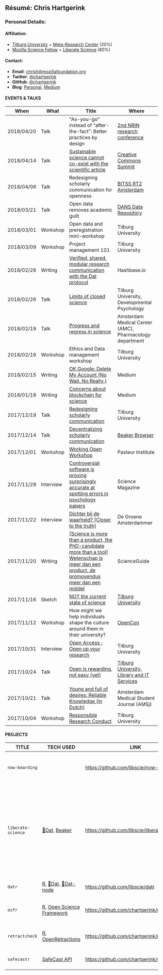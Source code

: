 ## Résumé: Chris Hartgerink 	

### Personal Details:

#### Affiliation:
* [Tilburg University](https://tilburguniversity.edu) + [Meta-Research Center](https://metaresearch.nl/) (20%)
* [Mozilla Science Fellow](https://science.mozilla.org/) + [Liberate Science](http://libscie.org) (80%)

#### Contact:
* **Email**: [chrish@mozillafoundation.org](mailto:chrish@mozillafoundation.org)
* **Twitter**: [@chartgerink](https://twitter.com/chartgerink)
* **GitHub**: [@chartgerink](https://github.com/chartgerink)
* **Blog**: [Personal](http://onsnetwork.org/chartgerink/), [Medium](https://medium.com/@chartgerink)

#### EVENTS & TALKS

| When | What | Title | Where |
| ---------------- | ------------- | -------------------------- | --------------------------- | 
| 2018/04/20 | Talk | "As-you-go" instead of “after-the-fact”: Better practices by design | [2nd NRIN research conference](http://web.archive.org/web/20180328154356/https://www.nrin.nl/agenda/nrin-research-conference-2018/) |
| 2018/04/14 | Talk | [Sustainable science cannot co-exist with the scientific article](https://docs.google.com/presentation/d/1g7SS6KpB8g3P8y9uqqiT-FHzxPgT8nEa5rOWT2fWzwM/) | [Creative Commons Summit](http://web.archive.org/web/20180416132555/https://ccglobalsummit2018.sched.com/event/E6vu/sustainable-science-cannot-co-exist-with-the-scientific-article) |
| 2018/04/06 | Talk | Redesigning scholarly communication for openness | [BITSS RT2 Amsterdam](http://web.archive.org/web/20180416132633/https://www.bitss.org/wp-content/uploads/2018/02/RT2-Netherlands_Agenda.pdf) |
| 2018/03/21 | Talk | Open data removes academic guilt | [DANS Data Repository](http://web.archive.org/web/20180328201145/https://dans.knaw.nl/nl/actueel/agenda/open-day) |
| 2018/03/01 | Workshop | Open data and preregistration mini-workshop | Tilburg University |
| 2018/03/09 | Workshop | Project management 101 | Tilburg University |
| 2018/02/26 | Writing | [Verified, shared, modular research communication with the Dat protocol](https://web.archive.org/web/20180316145316/https://dat-com-chris.hashbase.io/) | Hashbase.io | The Web |
| 2018/02/26  | Talk  | [Limits of closed science](https://drive.google.com/open?id=1NxynFGPDWKS0eaI1y2orCdAxQhEDBq5mVOta4Vmm1ug) | Tilburg University, Developmental Psychology |
| 2018/02/19  | Talk  | [Progress and regress in science](https://drive.google.com/open?id=1lqS3tD9LXVXn_IDSMKWDQNHPxhGj_a-oWHYk2E0m1FY) | Amsterdam Medical Center (AMC), Pharmacology department |
| 2018/02/16 | Workshop | Ethics and Data management workshop | Tilburg University |
| 2018/02/15 | Writing | [OK Google: Delete My Account (No Wait. No Really.)](https://medium.com/read-write-participate/ok-google-delete-my-account-no-wait-no-really-a0f8bbd26265) | Medium |
| 2018/01/18 | Writing | [Concerns about blockchain for science](https://medium.com/read-write-participate/concerns-about-blockchain-for-science-1540c4ac9bdb) | Medium |
| 2017/12/19 | Talk  |  [Redesigning scholarly communication](https://bit.ly/p2p-tiu) | Tilburg University | 
| 2017/12/14  | Talk  | [Decentralizing scholarly communication](https://bit.ly/p2p-austin) | [Beaker Browser](http://web.archive.org/web/20171205094900/https://www.eventbrite.com/e/exploring-the-peer-to-peer-web-tickets-40036048900) |
| 2017/12/01   | Workshop      | [Working Open Workshop](http://web.archive.org/web/20171205094918/https://mozillascience.github.io/WOW-Pasteur/) | Pasteur Institute |
| 2017/11/28  | Interview     | [Controversial software is proving surprisingly accurate at spotting errors in psychology papers](http://web.archive.org/web/20171205095010/http://www.sciencemag.org/news/2017/11/controversial-software-proving-surprisingly-accurate-spotting-errors-psychology-papers) | Science Magazine |
| 2017/11/22 | Interview | [Dichter bij de waarheid? [Closer to the truth]](http://web.archive.org/web/20171205095016/https://www.groene.nl/artikel/dichter-bij-de-waarheid) | De Groene Amsterdammer |
| 2017/11/20 | Writing | [[Science is more than a product, the PhD-candidate more than a tool] Wetenschap is meer dan een product, de promovendus meer dan een middel](https://beta.scienceguide.nl/2017/11/wetenschap-is-meer-dan-product-promovendus-meer-dan-middel/) | ScienceGuide |
| 2017/11/16  | Sketch | [NOT the current state of science](https://vimeo.com/243369476) | [Tilburg University](http://web.archive.org/web/20180416133219/https://www.tilburguniversity.edu/campus/academic-forum/regular-events/night-university/program/event-nu-science-slam/) |
| 2017/11/12  | Workshop | How might we help individuals shape the culture around them in their university? | [OpenCon](http://web.archive.org/web/20180416133031/https://opencon2017.sched.com/event/Cq8b/how-might-we-help-individuals-shape-the-culture-around-them-in-a-university-part-1-culture-change-workshop-europe-2) |
| 2017/10/31  | Interview | [Open Access : Open up your research](https://www.youtube.com/watch?v=aba95C7fkug) | Tilburg University |
| 2017/10/24  | Talk  | [Open is rewarding, not easy (yet)](https://github.com/chartgerink/talks/blob/master/2017_2018/20171024oa-week/presentation.pdf) | [Tilburg University, Library and IT Services](https://twitter.com/hylkeannema/status/922761846855208960) | 
| 2017/10/21 | Talk | [Young and full of desires: Reliable Knowledge (in Dutch)](http://web.archive.org/web/20171106132552/http://amsj.nl/convention/) | Amsterdam Medical Student Journal (AMSj)
| 2017/10/04 | Workshop | [Responsible Research Conduct](https://github.com/chartgerink/talks/blob/master/2017_2018/20171004rema-ethics/rema%20ethics.pptx) | Tilburg University |

#### PROJECTS
TITLE | TECH USED | LINK | DESCRIPTION | VERSION
----- | --------- | ---- | ------------ | -------
`now-boarding` |    | https://github.com/libscie/now-boarding | A modern onboarding module for researchers about new topics in research. | `v-.-.-`
`liberate-science` | [💾Dat](https://github.com/datproject/dat-node), [Beaker](https://github.com/beakerbrowser/webdb) | https://github.com/libscie/liberate-science | Building a decentralized scholarly communication infrastructure that does away with journals, publication bias, access issues and much more (small goals). This repository builds the API needed to do so (Electron app forthcoming) | `v-.-.-`
`datr` | [R](https://cran.r-project.org/), [💾Dat](https://github.com/datproject/dat), [💾Dat-node](https://github.com/datproject/dat-node) | https://github.com/libscie/datr | An R package to interface with the p2p Dat network | `v0.1.0`
`osfr` | [R](https://cran.r-project.org/), [Open Science Framework](https://osf.io) | https://github.com/chartgerink/osfr | An R package to interface with the Open Science Framework | `v-.-.-`
`retractcheck` | [R](https://cran.r-project.org/), [OpenRetractions](http://openretractions.com) | https://github.com/chartgerink/retractcheck | Check your manuscript for retracted/corrected DOIs | `v-.-.-`
`safecastr` | [SafeCast API](https://api.safecast.org/) | https://github.com/chartgerink/safecastr | An R package to retrieve Safecast data | `v-.-.-`
